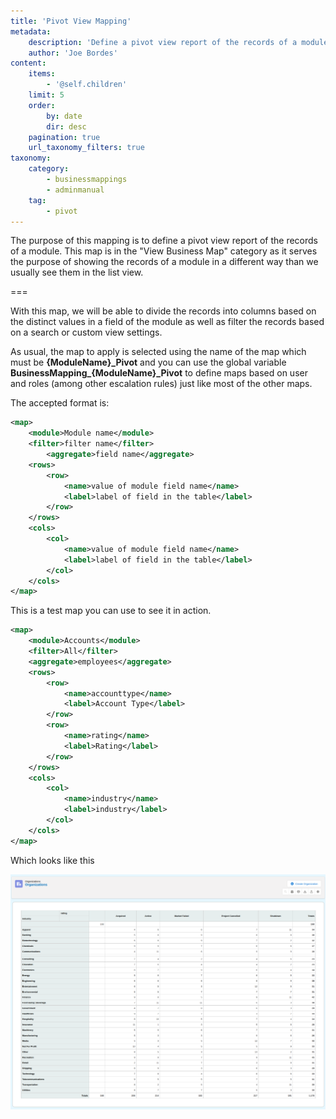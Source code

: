 ```yaml
---
title: 'Pivot View Mapping'
metadata:
    description: 'Define a pivot view report of the records of a module'
    author: 'Joe Bordes'
content:
    items:
        - '@self.children'
    limit: 5
    order:
        by: date
        dir: desc
    pagination: true
    url_taxonomy_filters: true
taxonomy:
    category:
        - businessmappings
        - adminmanual
    tag:
        - pivot
---
```


The purpose of this mapping is to define a pivot view report of the
records of a module. This map is in the "View Business Map" category as
it serves the purpose of showing the records of a module in a different
way than we usually see them in the list view.

===

With this map, we will be able to divide the records into columns based
on the distinct values in a field of the module as well as filter the
records based on a search or custom view settings.

As usual, the map to apply is selected using the name of the map which
must be **{ModuleName}_Pivot** and you can use the global variable
**BusinessMapping_{ModuleName}_Pivot** to define maps based on user
and roles (among other escalation rules) just like most of the other
maps.

The accepted format is:

```xml
<map>
    <module>Module name</module>
    <filter>filter name</filter>
        <aggregate>field name</aggregate>
    <rows>
        <row>
            <name>value of module field name</name>
            <label>label of field in the table</label>
        </row>
    </rows>
    <cols>
        <col>
            <name>value of module field name</name>
            <label>label of field in the table</label>
        </col>
    </cols>
</map>
```

This is a test map you can use to see it in action.

```xml
<map>
    <module>Accounts</module>
    <filter>All</filter>
    <aggregate>employees</aggregate>
    <rows>
        <row>
            <name>accounttype</name>
            <label>Account Type</label>
        </row>
        <row>
            <name>rating</name>
            <label>Rating</label>
        </row>
    </rows>
    <cols>
        <col>
            <name>industry</name>
            <label>industry</label>
        </col>
    </cols>
</map>
```

Which looks like this

![](preview-screenshot_at_2021-10-08_17-27-20.png?width=100%)
